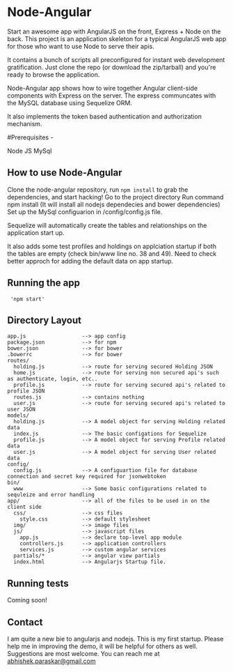 # Node-Angular

Start an awesome app with AngularJS on the front, Express + Node on the back. This project is an application skeleton for a typical AngularJS web app for those who want to use Node to serve their apis.

It contains a bunch of scripts all preconfigured for instant web development gratification. Just clone the repo (or download the zip/tarball) and you're ready to browse the application.


Node-Angular app shows how to wire together Angular client-side components with Express on the server.
The express communcates with the MySQL database using Sequelize ORM.

It also implements the token based authentication and authorization mechanism.


#Prerequisites -

Node JS
MySql

## How to use Node-Angular

Clone the node-angular repository, run `npm install` to grab the dependencies, and start hacking!
Go to the project directory
Run command npm install (It will install all nodejs dependecies and bower dependencies)
Set up the MySql configuarion in /config/config.js file.

Sequelize will automatically create the tables and relationships on the application start up.

It also adds some test profiles and holdings on applciation startup if both the tables are empty (check bin/www line no. 38 and 49).
Need to check better approch for adding the default data on app startup.


## Running the app
     
     'npm start'

## Directory Layout
    
    app.js              	--> app config
    package.json        	--> for npm
    bower.json         	 	--> for bower
    .bowerrc            	--> for bower
    routes/
      holding.js        	--> route for serving secured Holding JSON
      home.js               --> route for serving non secured api's such as authenticate, login, etc..
      profile.js            --> route for serving secured api's related to profile JSON
      routes.js            	--> contains nothing
   	  user.js            	--> route for serving secured api's related to user JSON
   	models/
      holding.js        	--> A model object for serving Holding related data
      index.js              --> The basic configations for Sequelize
      profile.js            --> A model object for serving Profile related data
   	  user.js            	--> A model object for serving User related data
   	config/
      config.js        		--> A configuartion file for database connection and secret key required for jsonwebtoken
    bin/
      www        			--> Some basic configurations related to sequleize and error handling
    app/            		--> all of the files to be used in on the client side
      css/              	--> css files
        style.css         	--> default stylesheet
      img/              	--> image files
      js/               	--> javascript files
        app.js          	--> declare top-level app module
        controllers.js  	--> application controllers
        services.js     	--> custom angular services
      partials/*			--> angular view partials
      index.html            --> Angularjs Startup file.



## Running tests

Coming soon!


## Contact
I am quite a new bie to angularjs and nodejs. This is my first startup. 
Please help me in improving the demo, it will be helpful for others as well.
Suggestions are most welcome.
You can reach me at abhishek.paraskar@gmail.com

